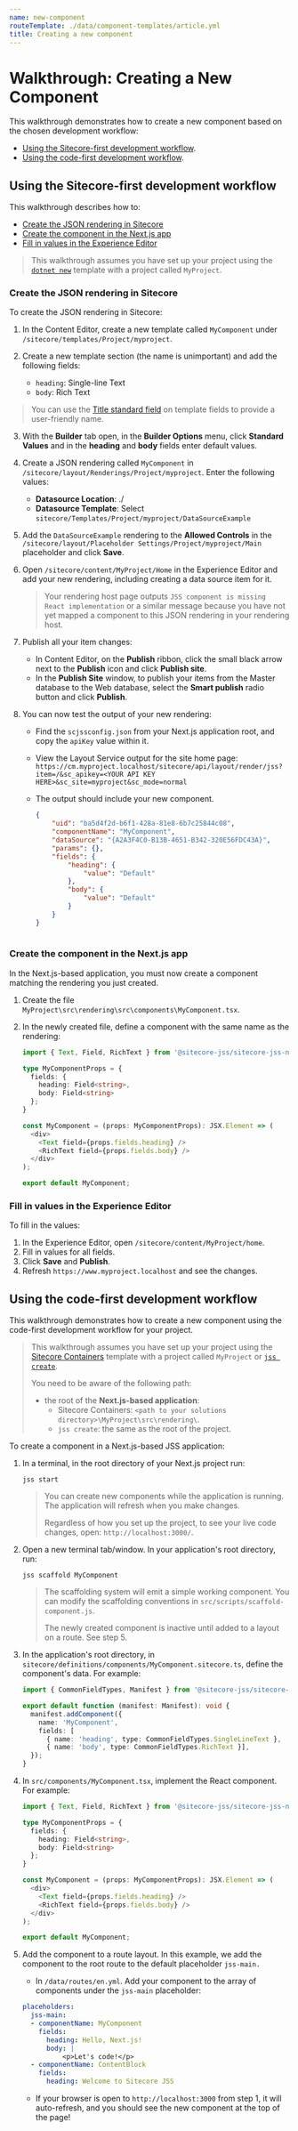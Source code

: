 ```yaml
---
name: new-component
routeTemplate: ./data/component-templates/article.yml
title: Creating a new component
---
```

# Walkthrough: Creating a New Component

This walkthrough demonstrates how to create a new component based on the chosen development workflow: 

* [Using the Sitecore-first development workflow](#using-the-sitecore-first-development-workflow).
* [Using the code-first development workflow](#using-the-code-first-development-workflow).

## Using the Sitecore-first development workflow

This walkthrough describes how to:
<!-- no toc -->
- [Create the JSON rendering in Sitecore](#create-the-json-rendering-in-sitecore)
- [Create the component in the Next.js app](#create-the-component-in-the-nextjs-app)
- [Fill in values in the Experience Editor](#fill-in-values-in-the-experience-editor)

> This walkthrough assumes you have set up your project using the [`dotnet new`](/docs/nextjs/getting-started/walkthrough-dotnetnew) template with a project called `MyProject`.

### Create the JSON rendering in Sitecore

To create the JSON rendering in Sitecore:

1. In the Content Editor, create a new template called `MyComponent` under `/sitecore/templates/Project/myproject`.

2. Create a new template section (the name is unimportant) and add the following fields:

   - `heading`: Single-line Text
   - `body`: Rich Text
   
  > You can use the [Title standard field](https://doc.sitecore.com/developers/100/sitecore-experience-manager/en/the-template-field-template.html#UUID-10009387-6d92-725d-7fd1-cf479e91bbbf_UUID-31b3c8a3-5a9c-ed7d-bc68-483a20f9a2ec) on template fields to provide a user-friendly name.

3. With the **Builder** tab open, in the **Builder Options** menu, click **Standard Values** and in the **heading** and **body** fields enter default values.

4. Create a JSON rendering called `MyComponent` in `/sitecore/layout/Renderings/Project/myproject`. Enter the following values:

   - **Datasource Location**: ./
   - **Datasource Template**: Select `sitecore/Templates/Project/myproject/DataSourceExample`

5. Add the `DataSourceExample` rendering to the **Allowed Controls** in the `/sitecore/layout/Placeholder Settings/Project/myproject/Main` placeholder and click **Save**.

6. Open `/sitecore/content/MyProject/Home` in the Experience Editor and add your new rendering, including creating a data source item for it.

   > Your rendering host page outputs `JSS component is missing React implementation` or a similar message because you have not yet mapped a component to this JSON rendering in your rendering host.

7. Publish all your item changes:

   - In Content Editor, on the **Publish** ribbon, click the small black arrow next to the **Publish** icon and click **Publish site**.
   - In the **Publish Site** window, to publish your items from the Master database to the Web database, select the **Smart publish** radio button and click **Publish**.

8. You can now test the output of your new rendering:

   - Find the `scjssconfig.json` from your Next.js application root, and copy the `apiKey` value within it.

   - View the Layout Service output for the site home page:
    `https://cm.myproject.localhost/sitecore/api/layout/render/jss?item=/&sc_apikey=<YOUR API KEY HERE>&sc_site=myproject&sc_mode=normal`

   - The output should include your new component.

     ```json
     {
         "uid": "ba5d4f2d-b6f1-428a-81e8-6b7c25844c08",
         "componentName": "MyComponent",
         "dataSource": "{A2A3F4C0-B13B-4651-B342-320E56FDC43A}",
         "params": {},
         "fields": {
             "heading": {
                 "value": "Default"
             },
             "body": {
                 "value": "Default"
             }
         }
     }
         
     ```

### Create the component in the Next.js app

In the Next.js-based application, you must now create a component matching the rendering you just created.

1. Create the file `MyProject\src\rendering\src\components\MyComponent.tsx`.
2. In the newly created file, define a component with the same name as the rendering:

   ```typescript
   import { Text, Field, RichText } from '@sitecore-jss/sitecore-jss-nextjs';
   
   type MyComponentProps = {
     fields: {
       heading: Field<string>,
       body: Field<string>  
     };
   }
   
   const MyComponent = (props: MyComponentProps): JSX.Element => (
     <div>
       <Text field={props.fields.heading} />
       <RichText field={props.fields.body} />
     </div>
   );
   
   export default MyComponent;
   
   ```

### Fill in values in the Experience Editor

To fill in the values:

1. In the Experience Editor, open `/sitecore/content/MyProject/home`.
2. Fill in values for all fields.
3. Click **Save** and **Publish**.
4. Refresh `https://www.myproject.localhost` and see the changes.

## Using the code-first development workflow

This walkthrough demonstrates how to create a new component using the code-first development workflow for your project.

> This walkthrough assumes you have set up your project using the [Sitecore Containers](/docs/nextjs/getting-started-nextjs/walkthrough-dotnetnew) template with a project called `MyProject` or [`jss create`](/docs/nextjs/getting-started-nextjs/walkthrough-jsscreate).
>
> You need to be aware of the following path: 
> * the root of the **Next.js-based application**: 
>   * Sitecore Containers: `<path to your solutions directory>\MyProject\src\rendering\`.
>   * `jss create`: the same as the root of the project.

To create a component in a Next.js-based JSS application:

1. In a terminal, in the root directory of your Next.js project run: 

     ```
     jss start
     ```

   > You can create new components while the application is running. The application will refresh when you make changes.
   >
   > Regardless of how you set up the project, to see your live code changes, open: `http://localhost:3000/`.

2. Open a new terminal tab/window. In your application's root directory, run: 

   ```
   jss scaffold MyComponent
   ```

   > The scaffolding system will emit a simple working component. You can modify the scaffolding conventions in `src/scripts/scaffold-component.js`.
   >
   > The newly created component is inactive until added to a layout on a route. See step 5.

3. In the application's root directory, in `sitecore/definitions/components/MyComponent.sitecore.ts`, define the component's data. For example: 

   ```typescript
   import { CommonFieldTypes, Manifest } from '@sitecore-jss/sitecore-jss-manifest';
   
   export default function (manifest: Manifest): void {
     manifest.addComponent({
       name: 'MyComponent',
       fields: [
         { name: 'heading', type: CommonFieldTypes.SingleLineText },
         { name: 'body', type: CommonFieldTypes.RichText }],
     });
   }
   ```
   
4. In `src/components/MyComponent.tsx`, implement the React component. For example: 

   ```typescript
   import { Text, Field, RichText } from '@sitecore-jss/sitecore-jss-nextjs';
   
   type MyComponentProps = {
     fields: {
       heading: Field<string>,
       body: Field<string>  
     };
   }
   
   const MyComponent = (props: MyComponentProps): JSX.Element => (
     <div>
       <Text field={props.fields.heading} />
       <RichText field={props.fields.body} />
     </div>
   );
   
   export default MyComponent;
   
   ```

5. Add the component to a route layout. In this example, we add the component to the root route to the default placeholder `jss-main.`

   * In `/data/routes/en.yml`. Add your component to the array of components under the `jss-main` placeholder:

   ```yaml
   placeholders:
     jss-main:
     - componentName: MyComponent
       fields:
         heading: Hello, Next.js!
         body: |
             <p>Let's code!</p>
     - componentName: ContentBlock
       fields:
         heading: Welcome to Sitecore JSS
   ```

   - If your browser is open to `http://localhost:3000` from step 1, it will auto-refresh, and you should see the new component at the top of the page!

     

